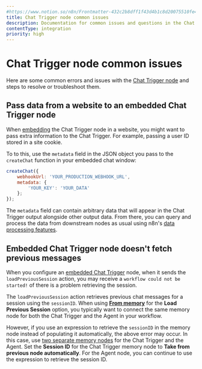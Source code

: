 ```yaml
---
#https://www.notion.so/n8n/Frontmatter-432c2b8dff1f43d4b1c8d20075510fe4
title: Chat Trigger node common issues 
description: Documentation for common issues and questions in the Chat Trigger node in n8n, a workflow automation platform. Includes details of the issue and suggested solutions.
contentType: integration
priority: high
---
```


# Chat Trigger node common issues

Here are some common errors and issues with the [Chat Trigger node](/integrations/builtin/core-nodes/n8n-nodes-langchain.chattrigger/) and steps to resolve or troubleshoot them.

## Pass data from a website to an embedded Chat Trigger node

When [embedding](https://www.npmjs.com/package/@n8n/chat) the Chat Trigger node in a website, you might want to pass extra information to the Chat Trigger. For example, passing a user ID stored in a site cookie.

To to this, use the `metadata` field in the JSON object you pass to the `createChat` function in your embedded chat window:

```javascript
createChat({
	webhookUrl: 'YOUR_PRODUCTION_WEBHOOK_URL',
	metadata: {
		'YOUR_KEY': 'YOUR_DATA'
	};
});
```

The `metadata` field can contain arbitrary data that will appear in the Chat Trigger output alongside other output data. From there, you can query and process the data from downstream nodes as usual using	n8n's [data processing features](/data/).

## Embedded Chat Trigger node doesn't fetch previous messages

When you configure an [embedded Chat Trigger](https://www.npmjs.com/package/@n8n/chat) node, when it sends the `loadPreviousSession` action, you may receive a `workflow could not be started!` of there is a problem retrieving the session.

The `loadPreviousSession` action retrieves previous chat messages for a session using the `sessionID`. When using [**From memory**](/integrations/builtin/core-nodes/n8n-nodes-langchain.chattrigger/#load-previous-session) for the **Load Previous Session** option, you typically want to connect the same memory node for both the Chat Trigger and the Agent in your workflow.

However, if you use an expression to retrieve the `sessionID` in the memory node instead of populating it automatically, the above error may occur. In this case, use [two separate memory nodes](https://community.n8n.io/t/n8n-chat-trigger-failing-to-fetch-previous-messages-loadprevioussession/49015) for the Chat Trigger and the Agent. Set the **Session ID** for the Chat Trigger memory node to **Take from previous node automatically**. For the Agent node, you can continue to use the expression to retrieve the session ID.
